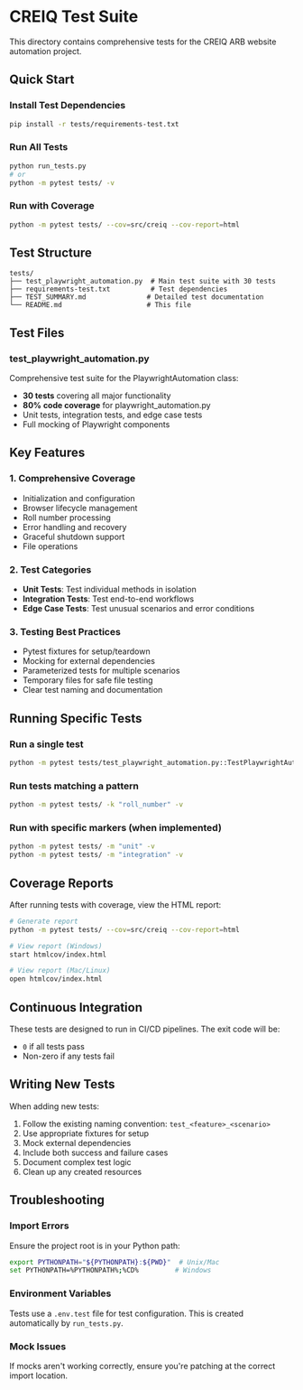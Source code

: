 # CREIQ Test Suite

This directory contains comprehensive tests for the CREIQ ARB website automation project.

## Quick Start

### Install Test Dependencies
```bash
pip install -r tests/requirements-test.txt
```

### Run All Tests
```bash
python run_tests.py
# or
python -m pytest tests/ -v
```

### Run with Coverage
```bash
python -m pytest tests/ --cov=src/creiq --cov-report=html
```

## Test Structure

```
tests/
├── test_playwright_automation.py  # Main test suite with 30 tests
├── requirements-test.txt          # Test dependencies
├── TEST_SUMMARY.md               # Detailed test documentation
└── README.md                     # This file
```

## Test Files

### test_playwright_automation.py
Comprehensive test suite for the PlaywrightAutomation class:
- **30 tests** covering all major functionality
- **80% code coverage** for playwright_automation.py
- Unit tests, integration tests, and edge case tests
- Full mocking of Playwright components

## Key Features

### 1. Comprehensive Coverage
- Initialization and configuration
- Browser lifecycle management
- Roll number processing
- Error handling and recovery
- Graceful shutdown support
- File operations

### 2. Test Categories
- **Unit Tests**: Test individual methods in isolation
- **Integration Tests**: Test end-to-end workflows
- **Edge Case Tests**: Test unusual scenarios and error conditions

### 3. Testing Best Practices
- Pytest fixtures for setup/teardown
- Mocking for external dependencies
- Parameterized tests for multiple scenarios
- Temporary files for safe file testing
- Clear test naming and documentation

## Running Specific Tests

### Run a single test
```bash
python -m pytest tests/test_playwright_automation.py::TestPlaywrightAutomation::test_initialization -v
```

### Run tests matching a pattern
```bash
python -m pytest tests/ -k "roll_number" -v
```

### Run with specific markers (when implemented)
```bash
python -m pytest tests/ -m "unit" -v
python -m pytest tests/ -m "integration" -v
```

## Coverage Reports

After running tests with coverage, view the HTML report:
```bash
# Generate report
python -m pytest tests/ --cov=src/creiq --cov-report=html

# View report (Windows)
start htmlcov/index.html

# View report (Mac/Linux)
open htmlcov/index.html
```

## Continuous Integration

These tests are designed to run in CI/CD pipelines. The exit code will be:
- `0` if all tests pass
- Non-zero if any tests fail

## Writing New Tests

When adding new tests:
1. Follow the existing naming convention: `test_<feature>_<scenario>`
2. Use appropriate fixtures for setup
3. Mock external dependencies
4. Include both success and failure cases
5. Document complex test logic
6. Clean up any created resources

## Troubleshooting

### Import Errors
Ensure the project root is in your Python path:
```bash
export PYTHONPATH="${PYTHONPATH}:${PWD}"  # Unix/Mac
set PYTHONPATH=%PYTHONPATH%;%CD%         # Windows
```

### Environment Variables
Tests use a `.env.test` file for test configuration. This is created automatically by `run_tests.py`.

### Mock Issues
If mocks aren't working correctly, ensure you're patching at the correct import location. 